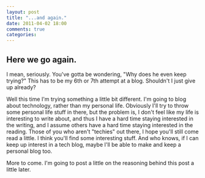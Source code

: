 ```yaml
---
layout: post
title: "...and again."
date: 2011-04-02 18:00
comments: true
categories:
---
```


Here we go again.
-----------------

I mean, seriously.  You've gotta be wondering, "Why does he even keep trying?"
This has to be my 6th or 7th attempt at a blog.  Shouldn't I just give up
already?

Well this time I'm trying something a little bit different.  I'm going to blog
about technology, rather than my personal life.  Obviously I'll try to throw
some personal life stuff in there, but the problem is, I don't feel like my life
is interesting to write about, and thus I have a hard time staying interested in
the writing, and I assume others have a hard time staying interested in the
reading.  Those of you who aren't "techies" out there, I hope you'll still come
read a little.  I think you'll find some interesting stuff.  And who knows, if I
can keep up interest in a tech blog, maybe I'll be able to make and keep a
personal blog too.

More to come.  I'm going to post a little on the reasoning behind this post a
little later.
